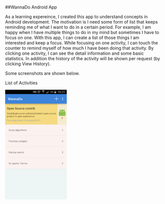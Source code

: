 ##WannaDo Android App

As a learning expereince, I created this app to understand concepts in Android development. The motivation is I need some form of list that keeps reminding me of what I want to do in a certain period. For example, I am happy when I have multiple things to do in my mind but sometimes I have to focus on one. With this app, I can create a list of those things I am interested and keep a focus. While focusing on one activity, I can touch the counter to remind myself of how much I have been doing that activity. By clicking one activity, I can see the detail information and some basic statistics. In addition the history of the activity will be shown per request (by clicking View History).

Some screenshots are shown below.

<p>List of Activities</p>
<img src="screenshots/list_all.png" width="200px" >
